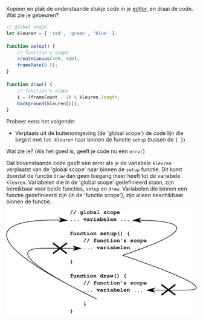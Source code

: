 <!--
### De buitenomgeving
-->
Kopieer en plak de onderstaande stukje code in je [editor](https://editor.p5js.org), en draai de code.
Wat zie je gebeuren?

```javascript
// global scope
let kleuren = [ 'red', 'green', 'blue' ];

function setup() {
    // function's scope
    createCanvas(400, 400);
    frameRate(0.5);
}

function draw() {
    // function's scope
    i = (frameCount - 1) % kleuren.length;
    background(kleuren[i]);
}
```

Probeer eens het volgende: 
- Verplaats uit de buitenomgeving (de 'global scope') de code lijn 
die begint met `let kleuren` naar binnen de functie `setup` (tussen de `{ }`).

Wat zie je? (Als het goed is, geeft je code nu een `error`)

Dat bovenstaande code geeft een error als je de variabele `kleuren` verplaatst van de 'global scope'
naar binnen de `setup` functie. Dit komt doordat de functie `draw` dan geen toegang meer heeft 
tot de variabele `kleuren`. Variabelen die in de 'global scope' gedefinieerd staan, 
zijn bereikbaar voor beide functies, `setup` en `draw`. Variabelen die binnen een functie gedefinieerd zijn (in de 'functie scope'), zijn alleen beschikbaar binnen de functie.   

![scope en toegang](./images/scope_en_toegang.png)
